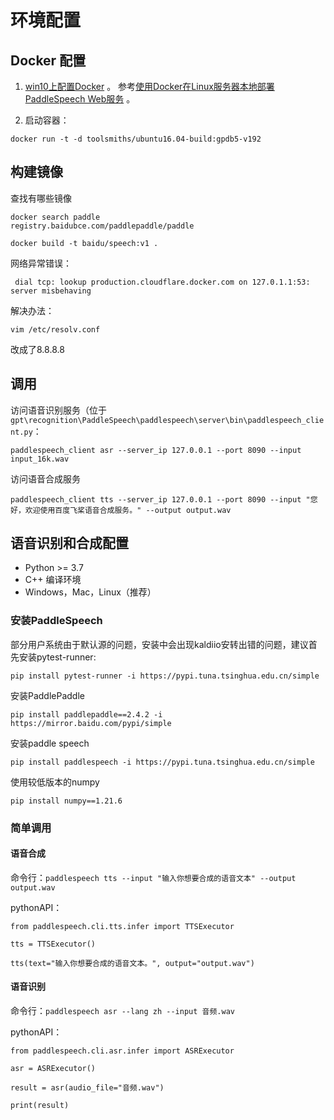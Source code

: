 

# 环境配置

## Docker 配置
1. [win10上配置Docker](https://blog.csdn.net/weixin_44649780/article/details/128335908) 。
参考[使用Docker在Linux服务器本地部署PaddleSpeech Web服务](https://blog.csdn.net/m0_65099796/article/details/131770806) 。

2. 启动容器：
```shell
docker run -t -d toolsmiths/ubuntu16.04-build:gpdb5-v192
```

## 构建镜像
查找有哪些镜像
```shell
docker search paddle
registry.baidubce.com/paddlepaddle/paddle
```
```shell
docker build -t baidu/speech:v1 .
```
网络异常错误：
```text
 dial tcp: lookup production.cloudflare.docker.com on 127.0.1.1:53: server misbehaving
```
解决办法：
```shell
vim /etc/resolv.conf
```
改成了8.8.8.8

## 调用
访问语音识别服务（位于`gpt\recognition\PaddleSpeech\paddlespeech\server\bin\paddlespeech_client.py`：
```shell
paddlespeech_client asr --server_ip 127.0.0.1 --port 8090 --input input_16k.wav
```
访问语音合成服务
```shell
paddlespeech_client tts --server_ip 127.0.0.1 --port 8090 --input "您好，欢迎使用百度飞桨语音合成服务。" --output output.wav
```




## 语音识别和合成配置
* Python >= 3.7
* C++ 编译环境
* Windows，Mac，Linux（推荐）
### 安装PaddleSpeech
部分用户系统由于默认源的问题，安装中会出现kaldiio安转出错的问题，建议首先安装pytest-runner:

`pip install pytest-runner -i https://pypi.tuna.tsinghua.edu.cn/simple `

安装PaddlePaddle

`pip install paddlepaddle==2.4.2 -i https://mirror.baidu.com/pypi/simple`

安装paddle speech

`pip install paddlespeech -i https://pypi.tuna.tsinghua.edu.cn/simple`

使用较低版本的numpy

`pip install numpy==1.21.6`

### 简单调用

#### 语音合成

命令行：`paddlespeech tts --input "输入你想要合成的语音文本" --output output.wav`

pythonAPI：

`from paddlespeech.cli.tts.infer import TTSExecutor`

`tts = TTSExecutor()`

 `tts(text="输入你想要合成的语音文本。", output="output.wav")`

#### 语音识别

命令行：`paddlespeech asr --lang zh --input 音频.wav`

pythonAPI：

`from paddlespeech.cli.asr.infer import ASRExecutor`

`asr = ASRExecutor()`

`result = asr(audio_file="音频.wav")`

`print(result)`
